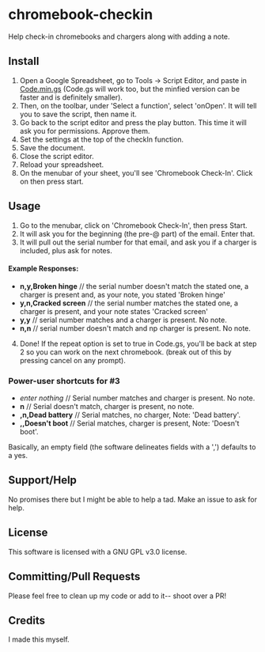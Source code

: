# chromebook-checkin
Help check-in chromebooks and chargers along with adding a note.

## Install
1. Open a Google Spreadsheet, go to Tools -> Script Editor, and paste in [Code.min.gs](https://raw.githubusercontent.com/iamtheyammer/chromebook-checkin/master/Code.min.gs) (Code.gs will work too, but the minfied version can be faster and is definitely smaller).  
2. Then, on the toolbar, under 'Select a function', select 'onOpen'. It will tell you to save the script, then name it.  
3. Go back to the script editor and press the play button. This time it will ask you for permissions. Approve them.
4. Set the settings at the top of the checkIn function.
5. Save the document.
6. Close the script editor.
7. Reload your spreadsheet.
8. On the menubar of your sheet, you'll see 'Chromebook Check-In'. Click on then press start. 

## Usage
1. Go to the menubar, click on 'Chromebook Check-In', then press Start.
2. It will ask you for the beginning (the pre-@ part) of the email. Enter that.
3. It will pull out the serial number for that email, and ask you if a charger is included, plus ask for notes.
 #### Example Responses:
 - **n,y,Broken hinge** // the serial number doesn't match the stated one, a charger is present and, as your note, you stated 'Broken hinge'
 - **y,n,Cracked screen** // the serial number matches the stated one, a charger is present, and your note states 'Cracked screen'
 - **y,y** // serial number matches and a charger is present. No note.
 - **n,n** // serial number doesn't match and np charger is present. No note.
4. Done! If the repeat option is set to true in Code.gs, you'll be back at step 2 so you can work on the next chromebook. (break out of this by pressing cancel on any prompt).

### Power-user shortcuts for #3
- *enter nothing* // Serial number matches and charger is present. No note.
- **n** // Serial doesn't match, charger is present, no note.
- **,n,Dead battery** // Serial matches, no charger, Note: 'Dead battery'.
- **,,Doesn't boot** // Serial matches, charger is present, Note: 'Doesn't boot'.

Basically, an empty field (the software delineates fields with a ',') defaults to a yes.

## Support/Help
No promises there but I might be able to help a tad. Make an issue to ask for help.

## License
This software is licensed with a GNU GPL v3.0 license.

## Committing/Pull Requests
Please feel free to clean up my code or add to it-- shoot over a PR!

## Credits
I made this myself.
